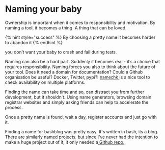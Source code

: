 # Naming your baby

Ownership is important when it comes to responsibility and motivation. By naming a tool, it becomes a thing. A thing that can be loved.

{% hint style="success" %}
By choosing a pretty name it becomes harder to abandon it
{% endhint %}

you don’t want your baby to crash and fail during tests.

Naming can also be a hard part. Suddenly it becomes real - it’s a choice that requires responsibility. Naming forces you also to think about the future of your tool. Does it need a domain for documentation? Could a Github organisation be useful? Docker, Twitter, pypi?! [namechk ](https://namechk.com/)is a nice tool to check availability on multiple platforms.

Finding the name can take time and so, can distract you from further development, but it shouldn't. Using name generators, browsing domain registrar websites and simply asking friends can help to accelerate the process. 

Once a pretty name is found, wait a day, register accounts and just go with it.

Finding a name for bashblog was pretty easy. It's written in bash, its a blog. There are similarly named projects, but since I've never had the intention to make a huge project out of it, it only needed a[ Github repo.](https://github.com/6uhrmittag/bashblog)

